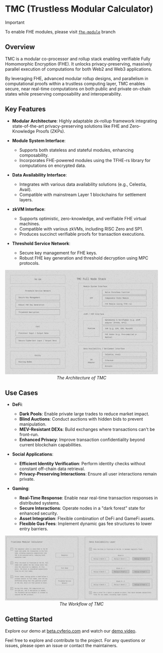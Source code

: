 # TMC (Trustless Modular Calculator)

> [!IMPORTANT]  
> To enable FHE modules, please visit [`fhe-module`](https://github.com/cyferio-labs/tmc/tree/fhe-modules) branch

## Overview

TMC is a modular co-processor and rollup stack enabling verifiable Fully Homomorphic Encryption (FHE). It unlocks privacy-preserving, massively parallel execution of computations for both Web2 and Web3 applications.

By leveraging FHE, advanced modular rollup designs, and parallelism in computational proofs within a trustless computing layer, TMC enables secure, near real-time computations on both public and private on-chain states while preserving composability and interoperability.

## Key Features

- **Modular Architecture**: Highly adaptable zk-rollup framework integrating state-of-the-art privacy-preserving solutions like FHE and Zero-Knowledge Proofs (ZKPs).
  
- **Module System Interface**:
  - Supports both stateless and stateful modules, enhancing composability.
  - Incorporates FHE-powered modules using the TFHE-rs library for computations on encrypted data.

- **Data Availability Interface**:
  - Integrates with various data availability solutions (e.g., Celestia, Avail).
  - Compatible with mainstream Layer 1 blockchains for settlement layers.

- **zkVM Interface**:
  - Supports optimistic, zero-knowledge, and verifiable FHE virtual machines.
  - Compatible with various zkVMs, including RISC Zero and SP1.
  - Produces succinct verifiable proofs for transaction executions.

- **Threshold Service Network**:
  - Secure key management for FHE keys.
  - Robust FHE key generation and threshold decryption using MPC protocols.

<p align="center">
 <img src="assets/TMC_architecture.png" alt="TMC architecture"/>
    <br>
    <em>The Architecture of TMC</em>
</p>

## Use Cases

- **DeFi**:
  - **Dark Pools**: Enable private large trades to reduce market impact.
  - **Blind Auctions**: Conduct auctions with hidden bids to prevent manipulation.
  - **MEV-Resistant DEXs**: Build exchanges where transactions can't be front-run.
  - **Enhanced Privacy**: Improve transaction confidentiality beyond current blockchain capabilities.

- **Social Applications**:
  - **Efficient Identity Verification**: Perform identity checks without constant off-chain data retrieval.
  - **Privacy-Preserving Interactions**: Ensure all user interactions remain private.

- **Gaming**:
  - **Real-Time Response**: Enable near real-time transaction responses in distributed systems.
  - **Secure Interactions**: Operate nodes in a "dark forest" state for enhanced security.
  - **Asset Integration**: Flexible combination of DeFi and GameFi assets.
  - **Flexible Gas Fees**: Implement dynamic gas fee structures to lower entry barriers.

<p align="center">
 <img src="assets/TMC_flow.png" alt="TMC flow"/>
    <br>
    <em>The Workflow of TMC</em>
</p>

## Getting Started

Explore our demo at [beta.cyferio.com](https://beta.cyferio.com) and watch our [demo video](https://www.youtube.com/watch?v=iYxvFWpbi2s).

Feel free to explore and contribute to the project. For any questions or issues, please open an issue or contact the maintainers.
